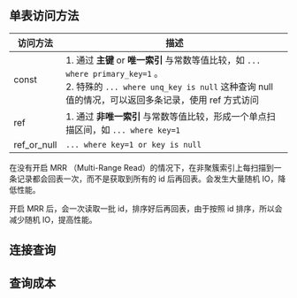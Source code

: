 ## 单表访问方法

| 访问方法        | 描述                                                                                                                                        |
| ----------- | ----------------------------------------------------------------------------------------------------------------------------------------- |
| const       | 1. 通过 **主键** or **唯一索引** 与常数等值比较，如 `... where primary_key=1` 。<br/>2. 特殊的 `... where unq_key is null` 这种查询 null 值的情况，可以返回多条记录，使用 ref 方式访问 |
| ref         | 1. 通过 **非唯一索引** 与常数等值比较，形成一个单点扫描区间，如 `... where key=1`                                                                                    |
| ref_or_null | `... where key=1 or key is null`   




在没有开启 MRR （Multi-Range Read）的情况下，在非聚簇索引上每扫描到一条记录都会回表一次，而不是获取到所有的 id 后再回表。会发生大量随机 IO，降低性能。

开启 MRR 后，会一次读取一批 id，排序好后再回表，由于按照 id 排序，所以会减少随机 IO，提高性能。



## 连接查询



## 查询成本


